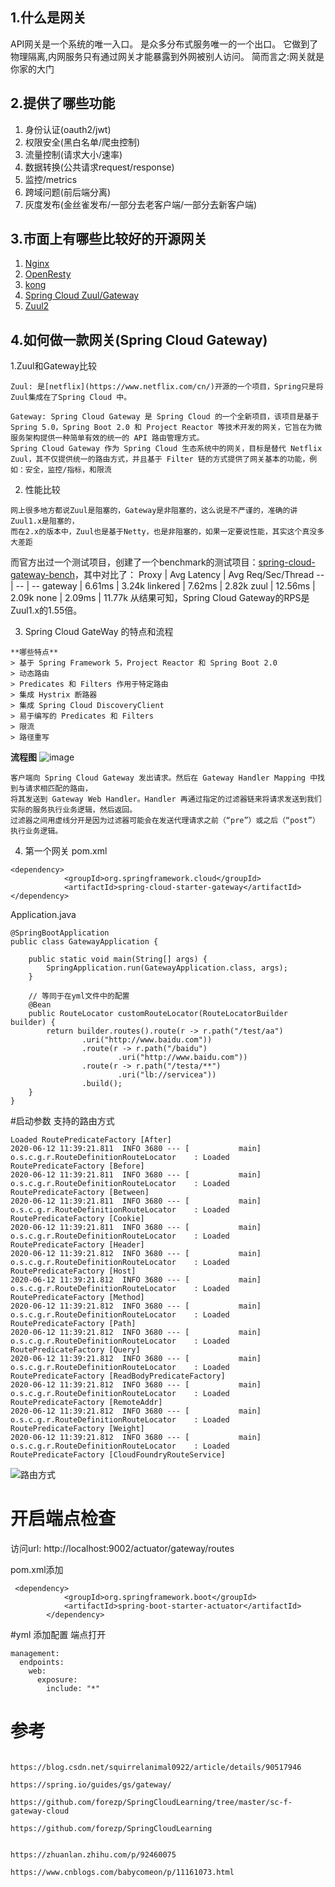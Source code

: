 ## 1.什么是网关
API网关是一个系统的唯一入口。
是众多分布式服务唯一的一个出口。
它做到了物理隔离,内网服务只有通过网关才能暴露到外网被别人访问。
简而言之:网关就是你家的大门

## 2.提供了哪些功能
1. 身份认证(oauth2/jwt)
2. 权限安全(黑白名单/爬虫控制)
3. 流量控制(请求大小/速率)
4. 数据转换(公共请求request/response)
5. 监控/metrics
6. 跨域问题(前后端分离)
7. 灰度发布(金丝雀发布/一部分去老客户端/一部分去新客户端)

## 3.市面上有哪些比较好的开源网关
1. [Nginx](http://nginx.org/)
2. [OpenResty](http://openresty.org/cn/)
3. [kong](https://konghq.com/)
4. [Spring Cloud Zuul/Gateway](https://spring.io/blog/2019/06/18/getting-started-with-spring-cloud-gateway)
5. [Zuul2](https://github.com/Netflix/zuul)



## 4.如何做一款网关(Spring Cloud Gateway)
1.Zuul和Gateway比较

```
Zuul: 是[netflix](https://www.netflix.com/cn/)开源的一个项目，Spring只是将Zuul集成在了Spring Cloud 中。

Gateway: Spring Cloud Gateway 是 Spring Cloud 的一个全新项目，该项目是基于 Spring 5.0，Spring Boot 2.0 和 Project Reactor 等技术开发的网关，它旨在为微服务架构提供一种简单有效的统一的 API 路由管理方式。
Spring Cloud Gateway 作为 Spring Cloud 生态系统中的网关，目标是替代 Netflix Zuul，其不仅提供统一的路由方式，并且基于 Filter 链的方式提供了网关基本的功能，例如：安全，监控/指标，和限流

```
2. 性能比较

```
网上很多地方都说Zuul是阻塞的，Gateway是非阻塞的，这么说是不严谨的，准确的讲Zuul1.x是阻塞的，
而在2.x的版本中，Zuul也是基于Netty，也是非阻塞的，如果一定要说性能，其实这个真没多大差距
```
而官方出过一个测试项目，创建了一个benchmark的测试项目：[spring-cloud-gateway-bench](https://github.com/spencergibb/spring-cloud-gateway-bench)，其中对比了：
Proxy | Avg Latency | Avg Req/Sec/Thread
-- | -- | -- 
gateway | 6.61ms | 3.24k
linkered | 7.62ms | 2.82k
zuul | 12.56ms | 2.09k
none | 2.09ms | 11.77k
从结果可知，Spring Cloud Gateway的RPS是Zuul1.x的1.55倍。


3. Spring Cloud GateWay 的特点和流程
```
**哪些特点**
> 基于 Spring Framework 5，Project Reactor 和 Spring Boot 2.0
> 动态路由
> Predicates 和 Filters 作用于特定路由
> 集成 Hystrix 断路器
> 集成 Spring Cloud DiscoveryClient
> 易于编写的 Predicates 和 Filters
> 限流
> 路径重写
```
**流程图**
![image](https://springcloud-oss.oss-cn-shanghai.aliyuncs.com/chapter12/006tKfTcly1fr2q2m5jq7j30cb0gjmxm.jpg)

```
客户端向 Spring Cloud Gateway 发出请求。然后在 Gateway Handler Mapping 中找到与请求相匹配的路由，
将其发送到 Gateway Web Handler。Handler 再通过指定的过滤器链来将请求发送到我们实际的服务执行业务逻辑，然后返回。
过滤器之间用虚线分开是因为过滤器可能会在发送代理请求之前（“pre”）或之后（“post”）执行业务逻辑。
```

4. 第一个网关
pom.xml

```
<dependency>
            <groupId>org.springframework.cloud</groupId>
            <artifactId>spring-cloud-starter-gateway</artifactId>
</dependency>
```
Application.java

```
@SpringBootApplication
public class GatewayApplication {

    public static void main(String[] args) {
        SpringApplication.run(GatewayApplication.class, args);
    }
    
    // 等同于在yml文件中的配置
    @Bean
    public RouteLocator customRouteLocator(RouteLocatorBuilder builder) {
        return builder.routes().route(r -> r.path("/test/aa")
                .uri("http://www.baidu.com"))
                .route(r -> r.path("/baidu")
                        .uri("http://www.baidu.com"))
                .route(r -> r.path("/testa/**")
                        .uri("lb://servicea"))
                .build();
    }
}
```


#启动参数 支持的路由方式

```
Loaded RoutePredicateFactory [After]
2020-06-12 11:39:21.811  INFO 3680 --- [           main] o.s.c.g.r.RouteDefinitionRouteLocator    : Loaded RoutePredicateFactory [Before]
2020-06-12 11:39:21.811  INFO 3680 --- [           main] o.s.c.g.r.RouteDefinitionRouteLocator    : Loaded RoutePredicateFactory [Between]
2020-06-12 11:39:21.811  INFO 3680 --- [           main] o.s.c.g.r.RouteDefinitionRouteLocator    : Loaded RoutePredicateFactory [Cookie]
2020-06-12 11:39:21.811  INFO 3680 --- [           main] o.s.c.g.r.RouteDefinitionRouteLocator    : Loaded RoutePredicateFactory [Header]
2020-06-12 11:39:21.812  INFO 3680 --- [           main] o.s.c.g.r.RouteDefinitionRouteLocator    : Loaded RoutePredicateFactory [Host]
2020-06-12 11:39:21.812  INFO 3680 --- [           main] o.s.c.g.r.RouteDefinitionRouteLocator    : Loaded RoutePredicateFactory [Method]
2020-06-12 11:39:21.812  INFO 3680 --- [           main] o.s.c.g.r.RouteDefinitionRouteLocator    : Loaded RoutePredicateFactory [Path]
2020-06-12 11:39:21.812  INFO 3680 --- [           main] o.s.c.g.r.RouteDefinitionRouteLocator    : Loaded RoutePredicateFactory [Query]
2020-06-12 11:39:21.812  INFO 3680 --- [           main] o.s.c.g.r.RouteDefinitionRouteLocator    : Loaded RoutePredicateFactory [ReadBodyPredicateFactory]
2020-06-12 11:39:21.812  INFO 3680 --- [           main] o.s.c.g.r.RouteDefinitionRouteLocator    : Loaded RoutePredicateFactory [RemoteAddr]
2020-06-12 11:39:21.812  INFO 3680 --- [           main] o.s.c.g.r.RouteDefinitionRouteLocator    : Loaded RoutePredicateFactory [Weight]
2020-06-12 11:39:21.812  INFO 3680 --- [           main] o.s.c.g.r.RouteDefinitionRouteLocator    : Loaded RoutePredicateFactory [CloudFoundryRouteService]
```
![路由方式](https://springcloud-oss.oss-cn-shanghai.aliyuncs.com/chapter12/spring-cloud-gateway3.png)



# 开启端点检查

访问url:
http://localhost:9002/actuator/gateway/routes

pom.xml添加
```
 <dependency>
            <groupId>org.springframework.boot</groupId>
            <artifactId>spring-boot-starter-actuator</artifactId>
        </dependency>
```
#yml 添加配置 端点打开

```
management:
  endpoints:
    web:
      exposure:
        include: "*"
```

# 参考


```

https://blog.csdn.net/squirrelanimal0922/article/details/90517946

https://spring.io/guides/gs/gateway/

https://github.com/forezp/SpringCloudLearning/tree/master/sc-f-gateway-cloud

https://github.com/forezp/SpringCloudLearning


https://zhuanlan.zhihu.com/p/92460075

https://www.cnblogs.com/babycomeon/p/11161073.html
```
